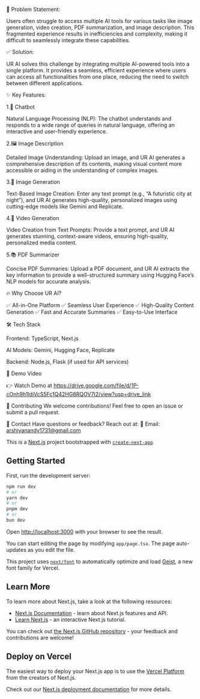 🎯 Problem Statement: 

Users often struggle to access multiple AI tools for various tasks like image generation, video creation, PDF summarization, and image description. This fragmented experience results in inefficiencies and complexity, making it difficult to seamlessly integrate these capabilities.

✅ Solution: 

UR AI solves this challenge by integrating multiple AI-powered tools into a single platform. It provides a seamless, efficient experience where users can access all functionalities from one place, reducing the need to switch between different applications.

✨ Key Features:

1.🤖 Chatbot

Natural Language Processing (NLP):
The chatbot understands and responds to a wide range of queries in natural language, offering an interactive and user-friendly experience.

2.🖼️ Image Description

Detailed Image Understanding:
Upload an image, and UR AI generates a comprehensive description of its contents, making visual content more accessible or aiding in the understanding of complex images.

3.🎨 Image Generation

Text-Based Image Creation:
Enter any text prompt (e.g., “A futuristic city at night”), and UR AI generates high-quality, personalized images using cutting-edge models like Gemini and Replicate.

4.🎥 Video Generation

Video Creation from Text Prompts:
Provide a text prompt, and UR AI generates stunning, context-aware videos, ensuring high-quality, personalized media content.

5.📚 PDF Summarizer

Concise PDF Summaries:
Upload a PDF document, and UR AI extracts the key information to provide a well-structured summary using Hugging Face’s NLP models for accurate analysis.

🔥 Why Choose UR AI?

✅ All-in-One Platform
✅ Seamless User Experience
✅ High-Quality Content Generation
✅ Fast and Accurate Summaries
✅ Easy-to-Use Interface


🛠️ Tech Stack

Frontend: TypeScript, Next.js

AI Models: Gemini, Hugging Face, Replicate

Backend: Node.js, Flask (if used for API services)

 
🎥 Demo Video

👉 Watch Demo at https://drive.google.com/file/d/1P-cOnh9h1IdiVcS5Fc1Q42HG8RQOV7I2/view?usp=drive_link


🤝 Contributing
We welcome contributions! Feel free to open an issue or submit a pull request.

📧 Contact
Have questions or feedback? Reach out at:
📩 Email: arshiyanandy1731@gmail.com

This is a [Next.js](https://nextjs.org) project bootstrapped with [`create-next-app`](https://nextjs.org/docs/app/api-reference/cli/create-next-app).

## Getting Started

First, run the development server:

```bash
npm run dev
# or
yarn dev
# or
pnpm dev
# or
bun dev
```

Open [http://localhost:3000](http://localhost:3000) with your browser to see the result.

You can start editing the page by modifying `app/page.tsx`. The page auto-updates as you edit the file.

This project uses [`next/font`](https://nextjs.org/docs/app/building-your-application/optimizing/fonts) to automatically optimize and load [Geist](https://vercel.com/font), a new font family for Vercel.

## Learn More

To learn more about Next.js, take a look at the following resources:

- [Next.js Documentation](https://nextjs.org/docs) - learn about Next.js features and API.
- [Learn Next.js](https://nextjs.org/learn) - an interactive Next.js tutorial.

You can check out [the Next.js GitHub repository](https://github.com/vercel/next.js) - your feedback and contributions are welcome!

## Deploy on Vercel

The easiest way to deploy your Next.js app is to use the [Vercel Platform](https://vercel.com/new?utm_medium=default-template&filter=next.js&utm_source=create-next-app&utm_campaign=create-next-app-readme) from the creators of Next.js.

Check out our [Next.js deployment documentation](https://nextjs.org/docs/app/building-your-application/deploying) for more details.
